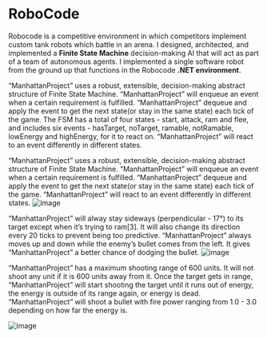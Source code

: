 # RoboCode

Robocode is a competitive environment in which competitors implement custom tank robots which battle in an 
arena. I designed, architected, and implemented a **Finite State Machine** decision-making AI that will act as 
part of a team of autonomous agents. I implemented a single software robot from the ground up that 
functions in the Robocode **.NET environment**.

“ManhattanProject” uses a robust, extensible, decision-making abstract structure of Finite State Machine. 
“ManhattanProject”  will enqueue an event when a certain requirement is fulfilled.  “ManhattanProject” dequeue 
and apply the event to get the next state(or stay in the same state) each tick of the game. The FSM has a total 
of four states - start, attack, ram and flee, and includes six events - hasTarget, noTarget, ramable, notRamable, 
lowEnergy and highEnergy, for it to react on. “ManhattanProject” will react to an event differently in different states. 

“ManhattanProject” uses a robust, extensible, decision-making abstract structure of Finite State Machine. “ManhattanProject” 
will enqueue an event when a certain requirement is fulfilled.  “ManhattanProject” dequeue and apply the event to get the next 
state(or stay in the same state) each tick of the game. “ManhattanProject” will react to an event differently in different states. 
![image](https://user-images.githubusercontent.com/44207825/116946407-0798a880-ac48-11eb-919e-6cabcb5423ec.png)


“ManhattanProject” will alway stay sideways (perpendicular - 17°) to its target except when it’s trying to ram[3]. It will also 
change its direction every 20 ticks to prevent being too predictive. “ManhattanProject” always moves up and down while the 
enemy’s bullet comes from the left. It gives “ManhattanProject” a better chance of dodging the bullet.
![image](https://user-images.githubusercontent.com/44207825/116946517-4d557100-ac48-11eb-8742-54f011288c58.png)


“ManhattanProject” has a maximum shooting range of 600 units. It will not shoot any unit if it is 600 units away from it. 
Once the target gets in range, “ManhattanProject” will start shooting the target until it runs out of energy, the energy is 
outside of its range again, or energy is dead. “ManhattanProject” will shoot a bullet with fire power ranging from 1.0 - 3.0 
depending on how far the energy is.

![image](https://user-images.githubusercontent.com/44207825/116946550-69591280-ac48-11eb-9266-6146b442f0d4.png)

